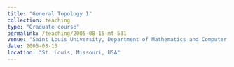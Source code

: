 ```yaml
---
title: "General Topology I"
collection: teaching
type: "Graduate course"
permalink: /teaching/2005-08-15-mt-531
venue: "Saint Louis University, Department of Mathematics and Computer Science"
date: 2005-08-15
location: "St. Louis, Missouri, USA"
---
```


